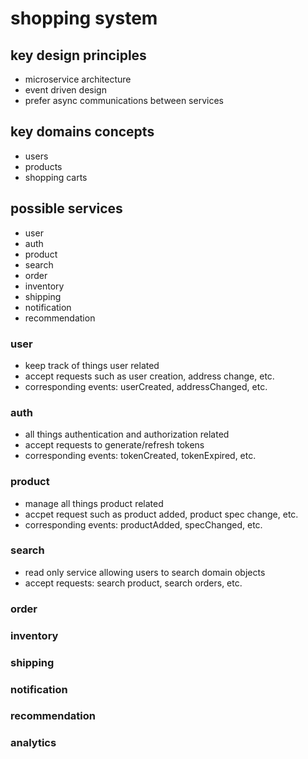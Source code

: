 # shopping system

## key design principles
- microservice architecture
- event driven design
- prefer async communications between services

## key domains concepts
- users
- products
- shopping carts

## possible services
- user
- auth
- product
- search
- order
- inventory
- shipping
- notification
- recommendation

### user
- keep track of things user related
- accept requests such as user creation, address change, etc.
- corresponding events: userCreated, addressChanged, etc.

### auth
- all things authentication and authorization related
- accept requests to generate/refresh tokens
- corresponding events: tokenCreated, tokenExpired, etc.

### product
- manage all things product related
- accpet request such as product added, product spec change, etc.
- corresponding events: productAdded, specChanged, etc.

### search
- read only service allowing users to search domain objects
- accept requests: search product, search orders, etc.

### order

### inventory

### shipping

### notification

### recommendation

### analytics

